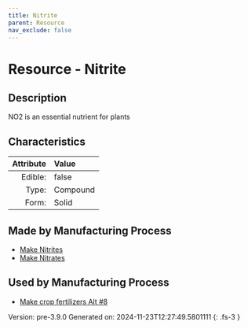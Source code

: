 ```yaml
---
title: Nitrite
parent: Resource
nav_exclude: false
---
```

# Resource - Nitrite

## Description
 NO2 is an essential nutrient for plants

## Characteristics

| Attribute      | Value |
|--------:|:------|
|Edible:|false|
|Type:|Compound|
|Form:|Solid|
 
## Made by Manufacturing Process

- [Make Nitrites](../process/make-nitrites.html)
- [Make Nitrates](../process/make-nitrates.html)

## Used by Manufacturing Process

- [Make crop fertilizers Alt #8](../process/make-crop-fertilizers-alt--8.html)


    

Version: pre-3.9.0 Generated on: 2024-11-23T12:27:49.5801111
{: .fs-3 }
